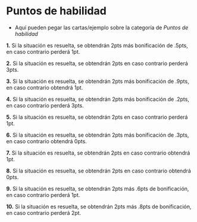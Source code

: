 # Puntos de habilidad
- Aquí pueden pegar las cartas/ejemplo sobre la categoría de *Puntos de habilidad* 

**1.** Si la situación es resuelta, se obtendrán 2pts más bonificación de .5pts, en caso contrario perderá 1pt.

**2.** Si la situación es resuelta, se obtendrán 2pts en caso contrario perderá 3pts.

**3.** Si la situación es resuelta, se obtendrán 2pts más bonificación de .9pts, en caso contrario obtendrá 1pt.

**4.** Si la situación es resuelta, se obtendrán 2pts más bonificación de .2pts, en caso contrario perderá 3pts.

**5.** Si la situación es resuelta, se obtendrán 2pts en caso contrario perderá 1pt.

**6.** Si la situación es resuelta, se obtendrán 2pts más bonificación de .3pts, en caso contrario obtendrá 0pts.

**7.** Si la situación es resuelta, se obtendrán 2pts en caso contrario obtendrá 1pt.

**8.** Si la situación es resuelta, se obtendrán 2pts en caso contrario obtendrá 0pts.

**9.** Si la situación es resuelta, se obtendrán 2pts más .6pts de bonificación, en caso contrario perderá 1pt.

**10.** Si la situación es resuelta, se obtendrán 2pts más .8pts de bonificación, en caso contrario perderá 2pt.
